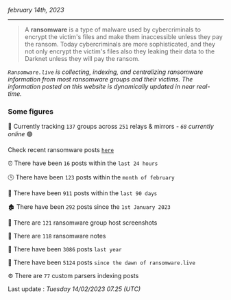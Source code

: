 _february 14th, 2023_

---

> A **ransomware** is a type of malware used by cybercriminals to encrypt the victim's files and make them inaccessible unless they pay the ransom. Today cybercriminals are more sophisticated, and they not only encrypt the victim's files also they leaking their data to the Darknet unless they will pay the ransom.


_`Ransomware.live` is collecting, indexing, and centralizing ransomware information from most ransomware groups and their victims. The information posted on this website is dynamically updated in near real-time._

### Some figures 

🔎 Currently tracking `137` groups across `251` relays & mirrors - _`68` currently online_ 🟢

Check recent ransomware posts [`here`](recentposts.md)


⏰ There have been `16` posts within the `last 24 hours`

🕓 There have been `123` posts within the `month of february`

📅 There have been `911` posts within the `last 90 days`

🏚 There have been `292` posts since the `1st January 2023`

📸 There are `121` ransomware group host screenshots

📝 There are `118` ransomware notes

🚀 There have been `3086` posts `last year`

🐣 There have been `5124` posts `since the dawn of ransomware.live`

⚙️ There are `77` custom parsers indexing posts



Last update : _Tuesday 14/02/2023 07.25 (UTC)_

